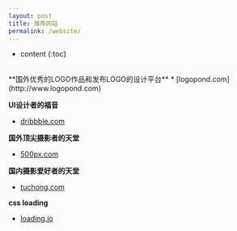 ```yaml
---
layout: post
title: 推荐网站
permalink: /website/
---
```


* content
{:toc}

<br>
**国外优秀的LOGO作品和发布LOGO的设计平台**
* [logopond.com](http://www.logopond.com)

**UI设计者的福音**
* [dribbble.com](http://www.dribbble.com)

**国外顶尖摄影者的天堂**
* [500px.com](http://www.500px.com)

**国内摄影爱好者的天堂**
* [tuchong.com](http://www.tuchong.com)

**css loading**
* [loading.io](http://www.loading.io)
